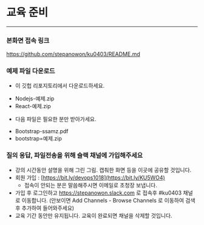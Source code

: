 # 교육 준비
------------------
### 본화면 접속 링크
https://github.com/stepanowon/ku0403/README.md

### 예제 파일 다운로드
* 이 깃헙 리포지토리에서 다운로드하세요.
- Nodejs-예제.zip
- React-예제.zip

* 다음 파일은 필요한 분만 받아가세요.
- Bootstrap-ssamz.pdf
- bootstrap=예제.zip
 
### 질의 응답, 파일전송을 위해 슬랙 채널에 가입해주세요
  - 강의 시간동안 설명을 위해 그린 그림. 캡춰한 화면 등을 이곳에 공유할 것입니다.
  - 회원 가입 : [https://bit.ly/devops1018](https://bit.ly/KU5WO4)
    * 접속이 안되는 분은 말씀해주시면 이메일로 초청장 보냅니다.
  - 가입 후 로그인하고 https://stepanowon.slack.com 로 접속후 #ku0403 채널로 이동합니다.
     (안보이면 Add Channels - Browse Channels 로 이동하여 검색후 추가하여 들어와주세요)
  - 교육 기간 동안만 유지됩니다. 교육이 완료되면 채널을 삭제할 것입니다.  
